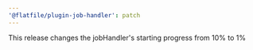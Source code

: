 ```yaml
---
'@flatfile/plugin-job-handler': patch
---
```


This release changes the jobHandler's starting progress from 10% to 1%
